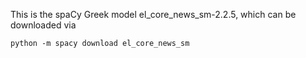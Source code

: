 This is the spaCy Greek model el_core_news_sm-2.2.5, 
which can be downloaded via 

```shell script
python -m spacy download el_core_news_sm
```
